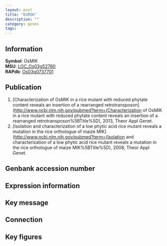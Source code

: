 ```yaml
---
layout: post
title: "OsMIK"
description: ""
category: genes
tags: 
---
```


## Information
__Symbol__: OsMIK  
__MSU__: [LOC_Os03g52760](http://rice.plantbiology.msu.edu/cgi-bin/ORF_infopage.cgi?orf=LOC_Os03g52760)  
__RAPdb__: [Os03g0737701](http://rapdb.dna.affrc.go.jp/viewer/gbrowse_details/irgsp1?name=Os03g0737701)  

## Publication
1. [Characterization of OsMIK in a rice mutant with reduced phytate content reveals an insertion of a rearranged retrotransposon](http://www.ncbi.nlm.nih.gov/pubmed?term=(Characterization of OsMIK in a rice mutant with reduced phytate content reveals an insertion of a rearranged retrotransposon%5BTitle%5D), 2013, Theor Appl Genet.
2. [Isolation and characterization of a low phytic acid rice mutant reveals a mutation in the rice orthologue of maize MIK](http://www.ncbi.nlm.nih.gov/pubmed?term=(Isolation and characterization of a low phytic acid rice mutant reveals a mutation in the rice orthologue of maize MIK%5BTitle%5D), 2008, Theor Appl Genet.

## Genbank accession number

## Expression information

## Key message

## Connection

## Key figures


